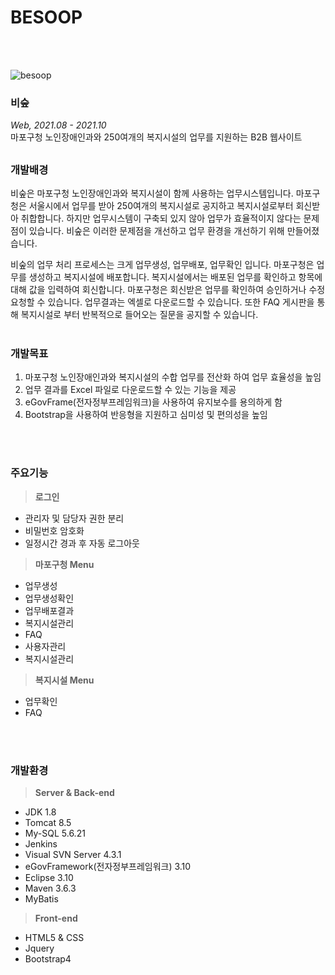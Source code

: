 # BESOOP
<br/>
<br/>

![besoop](https://user-images.githubusercontent.com/45682282/148246504-5c133ed4-1bd1-4c6b-abc4-2847122b2505.gif)

### 비숲
*Web, 2021.08 - 2021.10*
<br/>
마포구청 노인장애인과와 250여개의 복지시설의 업무를 지원하는 B2B 웹사이트

##

### 개발배경
비숲은 마포구청 노인장애인과와 복지시설이 함께 사용하는 업무시스템입니다.
마포구청은 서울시에서 업무를 받아 250여개의 복지시설로 공지하고 복지시설로부터 회신받아 취합합니다.
하지만 업무시스템이 구축되 있지 않아 업무가 효율적이지 않다는 문제점이 있습니다. 
비숲은 이러한 문제점을 개선하고 업무 환경을 개선하기 위해 만들어졌습니다.

비숲의 업무 처리 프로세스는 크게 업무생성, 업무배포, 업무확인 입니다.
마포구청은 업무를 생성하고 복지시설에 배포합니다.
복지시설에서는 배포된 업무를 확인하고 항목에 대해 값을 입력하여 회신합니다.
마포구청은 회신받은 업무를 확인하여 승인하거나 수정요청할 수 있습니다.
업무결과는 엑셀로 다운로드할 수 있습니다.
또한 FAQ 게시판을 통해 복지시설로 부터 반복적으로 들어오는 질문을 공지할 수 있습니다.
<br/>
<br/>

### 개발목표
1. 마포구청 노인장애인과와 복지시설의 수합 업무를 전산화 하여 업무 효율성을 높임
2. 업무 결과를 Excel 파일로 다운로드할 수 있는 기능을 제공
3. eGovFrame(전자정부프레임워크)을 사용하여 유지보수를 용의하게 함
4. Bootstrap을 사용하여 반응형을 지원하고 심미성 및 편의성을 높임

<br/>
<br/>

### 주요기능
>  **로그인**
 - 관리자 및 담당자 권한 분리
 - 비밀번호 암호화
 - 일정시간 경과 후 자동 로그아웃

>  **마포구청 Menu**
- 업무생성
- 업무생성확인
- 업무배포결과
- 복지시설관리
- FAQ
- 사용자관리
- 복지시설관리

>  **복지시설 Menu**
- 업무확인
- FAQ
<br/>
<br/>

### 개발환경
> **Server & Back-end**
- JDK 1.8
- Tomcat 8.5
- My-SQL 5.6.21
- Jenkins
- Visual SVN Server 4.3.1
- eGovFramework(전자정부프레임워크) 3.10
- Eclipse 3.10
- Maven 3.6.3
- MyBatis

> **Front-end**
- HTML5 & CSS
- Jquery
- Bootstrap4
<br/>
<br/>
